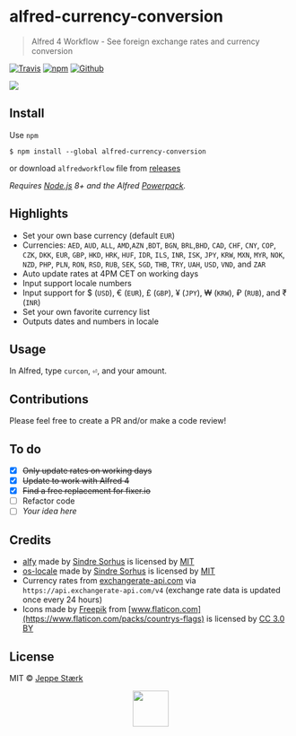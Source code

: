 # alfred-currency-conversion

> Alfred 4 Workflow - See foreign exchange rates and currency conversion

[![Travis](https://img.shields.io/travis/jeppestaerk/alfred-currency-conversion/master.svg?style=flat-square&label=build%20status)](https://travis-ci.org/jeppestaerk/alfred-currency-conversion) [![npm](https://img.shields.io/npm/dt/alfred-currency-conversion.svg?style=flat-square&label=npm%20downloads)](https://www.npmjs.com/package/alfred-currency-conversion) [![Github](https://img.shields.io/github/downloads/jeppestaerk/alfred-currency-conversion/total.svg?style=flat-square&label=github%20downloads)](https://github.com/jeppestaerk/alfred-currency-conversion/releases/latest)

<img src="https://raw.githubusercontent.com/jeppestaerk/alfred-currency-conversion/master/preview.gif">

## Install

Use `npm`

```
$ npm install --global alfred-currency-conversion
```

or download `alfredworkflow` file from [releases](https://github.com/jeppestaerk/alfred-currency-conversion/releases/latest)

_Requires [Node.js](https://nodejs.org) 8+ and the Alfred [Powerpack](https://www.alfredapp.com/powerpack/)._

## Highlights

- Set your own base currency (default `EUR`)
- Currencies: `AED`, `AUD`, `ALL`, `AMD`,`AZN` ,`BDT`, `BGN`, `BRL`,`BHD`, `CAD`, `CHF`, `CNY`, `COP`, `CZK`, `DKK`, `EUR`, `GBP`, `HKD`, `HRK`, `HUF`, `IDR`, `ILS`, `INR`, `ISK`, `JPY`, `KRW`, `MXN`, `MYR`, `NOK`, `NZD`, `PHP`, `PLN`, `RON`, `RSD`, `RUB`, `SEK`, `SGD`, `THB`, `TRY`, `UAH`, `USD`, `VND`, and `ZAR`
- Auto update rates at 4PM CET on working days
- Input support locale numbers
- Input support for $ (`USD`), € (`EUR`), £ (`GBP`), ¥ (`JPY`), ₩ (`KRW`), ₽ (`RUB`), and ₹ (`INR`)
- Set your own favorite currency list
- Outputs dates and numbers in locale

## Usage

In Alfred, type `curcon`, <kbd>⏎</kbd>, and your amount.

## Contributions

Please feel free to create a PR and/or make a code review!

## To do

- [x] ~~Only update rates on working days~~
- [x] ~~Update to work with Alfred 4~~
- [x] ~~Find a free replacement for fixer.io~~
- [ ] Refactor code
- [ ] _Your idea here_

## Credits

- [alfy](https://github.com/sindresorhus/alfy) made by [Sindre Sorhus](https://sindresorhus.com/) is licensed by [MIT](https://github.com/sindresorhus/alfy/blob/master/license)
- [os-locale](https://github.com/sindresorhus/os-locale) made by [Sindre Sorhus](https://sindresorhus.com/) is licensed by [MIT](https://github.com/sindresorhus/os-locale/blob/master/license)
- Currency rates from [exchangerate-api.com](https://www.exchangerate-api.com/) via `https://api.exchangerate-api.com/v4` (exchange rate data is updated once every 24 hours)
- Icons made by [Freepik](http://www.freepik.com) from [www.flaticon.com](https://www.flaticon.com/packs/countrys-flags) is licensed by [CC 3.0 BY](http://creativecommons.org/licenses/by/3.0/)

## License

MIT © [Jeppe Stærk](https://staerk.io)

<p align="center"><img src="https://raw.githubusercontent.com/jeppestaerk/alfred-currency-conversion/master/icon.png" width="64" ></p>
